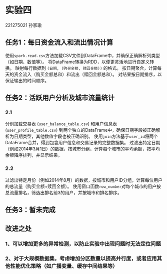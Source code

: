 # 实验四
221275021 孙家瑜

## 任务1：每日资金流入和流出情况计算
使用`spark.read.csv`方法加载CSV文件到DataFrame中，并确保正确解析列类型（如日期、数值等）。
将DataFrame转换为RDD，以便更灵活地进行自定义转换。
映射每行数据到 `(日期, (购买金额, 赎回金额))` 的格式。
按日期聚合，计算每天的资金流入（购买金额总和）和流出（赎回金额总和）。
对结果按日期排序，以保证输出的时间顺序。

## 任务2：活跃用户分析及城市流量统计
### 2.1
分别加载交易表 (`user_balance_table.csv`) 和用户信息表 (`user_profile_table.csv`) 到两个独立的DataFrame中，确保日期字段被正确解析为日期类型，其他数值字段也被正确识别。
使用`join`方法基于`user_id`将两个DataFrame合并，得到包含用户信息和交易记录的完整数据集。
过滤出特定日期（例如2014年3月1日）的数据，按城市分组，计算每个城市的平均余额，按平均余额降序排列，并显示结果。

### 2.2
过滤出特定月份（例如2014年8月）的数据，按城市和用户ID分组，计算每位用户的总流量（购买金额+赎回金额）。
使用窗口函数`row_number`对每个城市的用户按总流量排名，筛选出排名前3的用户，并按城市和排名排序。

## 任务3：暂未完成

## 改进之处
### 1、可以增加更多的异常检测，以防止实验中出现问题时无法定位问题
### 2、对于大规模数据集，考虑增加分区数量以提高并行度，或者应用其他性能优化策略（如广播变量、缓存中间结果等）
